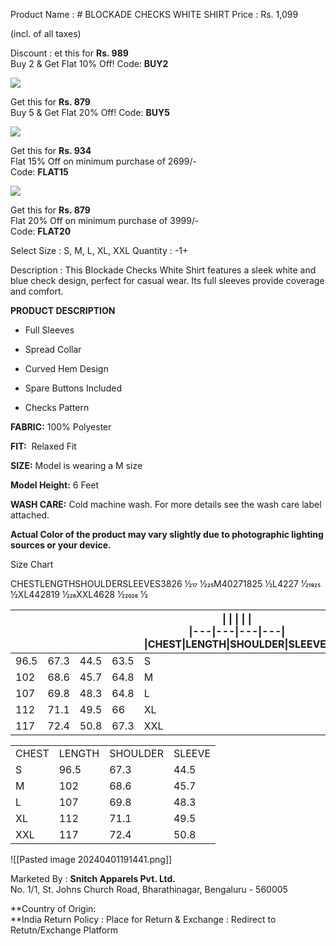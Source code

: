  Product Name : # BLOCKADE CHECKS WHITE SHIRT
 Price : Rs. 1,099

(incl. of all taxes)

Discount : et this for **Rs. 989**  
Buy 2 & Get Flat 10% Off! Code: **BUY2**

![](https://www.snitch.co.in/cdn/shop/files/offer_icon-1_20x.png?v=1615371278/)

Get this for **Rs. 879**  
Buy 5 & Get Flat 20% Off! Code: **BUY5**

![](https://www.snitch.co.in/cdn/shop/files/offer_icon-1_20x.png?v=1615371278/)

Get this for **Rs. 934**  
Flat 15% Off on minimum purchase of 2699/-  
Code: **FLAT15**

![](https://www.snitch.co.in/cdn/shop/files/offer_icon-1_622ad98c-ea3e-4c1a-8048-d93363abf7a9_20x.png?v=1708413144/)

Get this for **Rs. 879**  
Flat 20% Off on minimum purchase of 3999/-  
Code: **FLAT20**

Select Size : S, M, L, XL, XXL
Quantity : -1+

Description : This Blockade Checks White Shirt features a sleek white and blue check design, perfect for casual wear. Its full sleeves provide coverage and comfort.

**PRODUCT DESCRIPTION**  

- Full Sleeves
- Spread Collar   
    
- Curved Hem Design  
    
- Spare Buttons Included
- Checks Pattern

**FABRIC:** 100% Polyester   

**FIT:**  Relaxed Fit

**SIZE:** Model is wearing a M size 

**Model Height:** 6 Feet 

**WASH CARE:** Cold machine wash. For more details see the wash care label attached.

**Actual Color of the product may vary slightly due to photographic lighting sources or your device.**

Size Chart
  
CHESTLENGTHSHOULDERSLEEVES3826 1⁄217 1⁄225M40271825 1⁄2L4227 1⁄21925 1⁄2XL442819 1⁄226XXL4628 1⁄22026 1⁄2

|      |      |      |      | \|   \|   \|   \|   \|<br>\|---\|---\|---\|---\|<br>\|CHEST\|LENGTH\|SHOULDER\|SLEEVE\| |
| ---- | ---- | ---- | ---- | --------------------------------------------------------------------------------------- |
| 96.5 | 67.3 | 44.5 | 63.5 | S                                                                                       |
| 102  | 68.6 | 45.7 | 64.8 | M                                                                                       |
| 107  | 69.8 | 48.3 | 64.8 | L                                                                                       |
| 112  | 71.1 | 49.5 | 66   | XL                                                                                      |
| 117  | 72.4 | 50.8 | 67.3 | XXL                                                                                     |
  
|   |   |   |   |
|---|---|---|---|
|CHEST|LENGTH|SHOULDER|SLEEVE|
|S|96.5|67.3|44.5|63.5|
|M|102|68.6|45.7|64.8|
|L|107|69.8|48.3|64.8|
|XL|112|71.1|49.5|66|
|XXL|117|72.4|50.8|67.3
![[Pasted image 20240401191441.png]]

Marketed By :  **Snitch Apparels Pvt. Ltd.**  
No. 1/1, St. Johns Church Road, Bharathinagar, Bengaluru - 560005  
  
**Country of Origin:  
**India
Return Policy : 
Place for Return & Exchange :  Redirect to Retutn/Exchange Platform